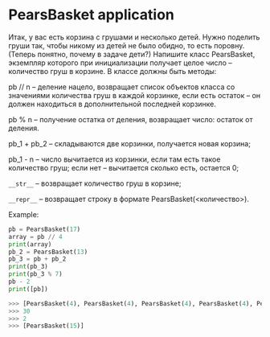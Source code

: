 # PearsBasket application

Итак, у вас есть корзина с грушами и несколько детей. Нужно поделить груши так, чтобы никому из детей не было обидно, то есть поровну. (Теперь понятно, почему в задаче дети?)
Напишите класс PearsBasket, экземпляр которого при инициализации получает целое число – количество груш в корзине.
В классе должны быть методы:

pb // n – деление нацело, возвращает список объектов класса со значениями количества груш в каждой корзинке, если есть остаток – он должен находиться в дополнительной последней корзинке.

pb % n – получение остатка от деления, возвращает число: остаток от деления.

pb_1 + pb_2 – складываются две корзинки, получается новая корзина;

pb_1 - n – число вычитается из корзинки, если там есть такое количество груш; если нет – вычитается сколько есть, остается 0;

```__str__``` – возвращает количество груш в корзине;

```__repr__``` – возвращает строку в формате PearsBasket(<количество>).

Example:

```python
pb = PearsBasket(17)
array = pb // 4
print(array)
pb_2 = PearsBasket(13)
pb_3 = pb + pb_2
print(pb_3)
print(pb_3 % 7)
pb - 2
print([pb])

>>> [PearsBasket(4), PearsBasket(4), PearsBasket(4), PearsBasket(4), PearsBasket(1)]
>>> 30
>>> 2
>>> [PearsBasket(15)]
```